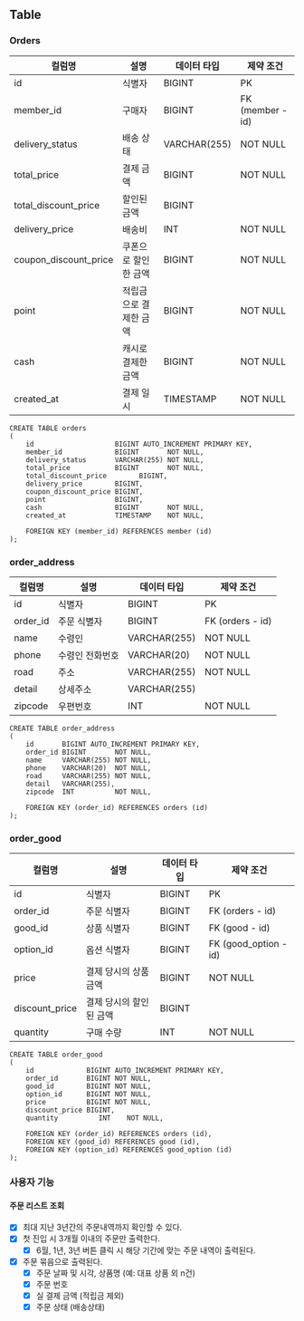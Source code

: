 ## Table
### Orders
| 컬럼명                   | 설명           | 데이터 타입       | 제약 조건            |
|-----------------------|--------------|--------------|------------------|
| id                    | 식별자          | BIGINT       | PK               |
| member_id             | 구매자          | BIGINT       | FK (member - id) |
| delivery_status       | 배송 상태        | VARCHAR(255) | NOT NULL         |
| total_price           | 결제 금액        | BIGINT       | NOT NULL         |
| total_discount_price  | 할인된 금액       | BIGINT       |                  |
| delivery_price        | 배송비          | INT          | NOT NULL         |
| coupon_discount_price | 쿠폰으로 할인한 금액  | BIGINT       | NOT NULL         |
| point                 | 적립금으로 결제한 금액 | BIGINT       | NOT NULL         |
| cash                  | 캐시로 결제한 금액   | BIGINT       | NOT NULL         |
| created_at            | 결제 일시        | TIMESTAMP    | NOT NULL         |

```mysql
CREATE TABLE orders
(
    id                    BIGINT AUTO_INCREMENT PRIMARY KEY,
    member_id             BIGINT       NOT NULL,
    delivery_status       VARCHAR(255) NOT NULL,
    total_price           BIGINT       NOT NULL,
    total_discount_price        BIGINT,
    delivery_price        BIGINT,
    coupon_discount_price BIGINT,
    point                 BIGINT,
    cash                  BIGINT       NOT NULL,
    created_at            TIMESTAMP    NOT NULL,

    FOREIGN KEY (member_id) REFERENCES member (id)
);
```

### order_address
| 컬럼명      | 설명       | 데이터 타입       | 제약 조건            |
|----------|----------|--------------|------------------|
| id       | 식별자      | BIGINT       | PK               |
| order_id | 주문 식별자   | BIGINT       | FK (orders - id) |
| name     | 수령인      | VARCHAR(255) | NOT NULL         |
| phone    | 수령인 전화번호 | VARCHAR(20)  | NOT NULL         |
| road     | 주소       | VARCHAR(255) | NOT NULL         |
| detail   | 상세주소     | VARCHAR(255) |                  |
| zipcode  | 우편번호     | INT          | NOT NULL         |

```mysql
CREATE TABLE order_address
(
    id       BIGINT AUTO_INCREMENT PRIMARY KEY,
    order_id BIGINT       NOT NULL,
    name     VARCHAR(255) NOT NULL,
    phone    VARCHAR(20)  NOT NULL,
    road     VARCHAR(255) NOT NULL,
    detail   VARCHAR(255),
    zipcode  INT          NOT NULL,

    FOREIGN KEY (order_id) REFERENCES orders (id)
);

```

### order_good
| 컬럼명            | 설명            | 데이터 타입 | 제약 조건                 |
|----------------|---------------|--------|-----------------------|
| id             | 식별자           | BIGINT | PK                    |
| order_id       | 주문 식별자        | BIGINT | FK (orders - id)      |
| good_id        | 상품 식별자        | BIGINT | FK (good - id)        |
| option_id      | 옵션 식별자        | BIGINT | FK (good_option - id) |
| price          | 결제 당시의 상품 금액  | BIGINT | NOT NULL              |
| discount_price | 결제 당시의 할인된 금액 | BIGINT |                       |
| quantity       | 구매 수량         | INT    | NOT NULL              |

```mysql
CREATE TABLE order_good
(
    id             BIGINT AUTO_INCREMENT PRIMARY KEY,
    order_id       BIGINT NOT NULL,
    good_id        BIGINT NOT NULL,
    option_id      BIGINT NOT NULL,
    price          BIGINT NOT NULL,
    discount_price BIGINT,
    quantity          INT    NOT NULL,

    FOREIGN KEY (order_id) REFERENCES orders (id),
    FOREIGN KEY (good_id) REFERENCES good (id),
    FOREIGN KEY (option_id) REFERENCES good_option (id)
);
```

### 사용자 기능
#### 주문 리스트 조회
- [x] 최대 지난 3년간의 주문내역까지 확인할 수 있다.
- [x] 첫 진입 시 3개월 이내의 주문만 출력한다.
  - [x] 6월, 1년, 3년 버튼 클릭 시 해당 기간에 맞는 주문 내역이 출력된다.
- [x] 주문 묶음으로 출력된다.
  - [x] 주문 날짜 및 시각, 상품명 (예: 대표 상품 외 n건)
  - [x] 주문 번호
  - [x] 실 결제 금액 (적립금 제외)
  - [x] 주문 상태 (배송상태)
